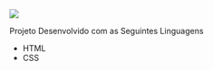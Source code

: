 
<div align"center">
  <img src="https://github.com/frank-cardoso/treine-me/assets/114771200/5a4d7922-03be-4444-83c5-69f42a118117" />
</div>

<p>Projeto Desenvolvido com as Seguintes Linguagens</p>
<ul>
  <li>HTML</li>
  <li>CSS</li>
</ul>
